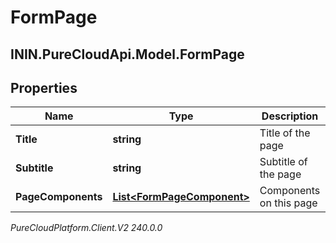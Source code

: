 # FormPage

## ININ.PureCloudApi.Model.FormPage

## Properties

|Name | Type | Description | Notes|
|------------ | ------------- | ------------- | -------------|
| **Title** | **string** | Title of the page | |
| **Subtitle** | **string** | Subtitle of the page | |
| **PageComponents** | [**List&lt;FormPageComponent&gt;**](FormPageComponent) | Components on this page | |



_PureCloudPlatform.Client.V2 240.0.0_
